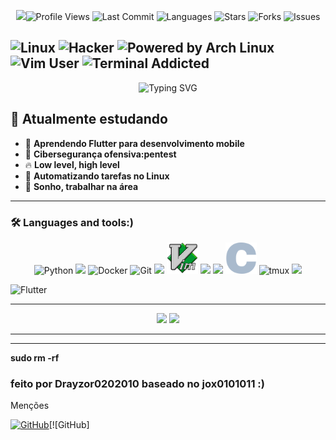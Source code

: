 <p align="center">
  <img src="https://i.imgur.com/tNiB6XR.gif />
</p>

![Profile Views](https://komarev.com/ghpvc/?username=Drayzor&color=blueviolet)
![Last Commit](https://img.shields.io/github/last-commit/Drayzor/Drayzor?color=bc13fe&style=for-the-badge)
![Languages](https://img.shields.io/github/languages/top/Drayzor/Drayzor?style=for-the-badge&color=bc13fe)
![Stars](https://img.shields.io/github/stars/Drayzor/Drayzor?style=for-the-badge&color=bc13fe)
![Forks](https://img.shields.io/github/forks/Drayzor/Drayzor?style=for-the-badge&color=bc13fe)
![Issues](https://img.shields.io/github/issues/Drayzor/Drayzor?style=for-the-badge&color=bc13fe)
---

![Linux](https://img.shields.io/badge/Linux-black?logo=linux&logoColor=white)
![Hacker](https://img.shields.io/badge/Hack_the_Planet-000000?style=for-the-badge&logo=protonmail&logoColor=white)
![Powered by Arch Linux](https://img.shields.io/badge/Powered_by-Arch_Linux-1793D1?style=for-the-badge&logo=arch-linux&logoColor=white)
![Vim User](https://img.shields.io/badge/Editor-Vim-57A143?style=for-the-badge&logo=vim&logoColor=white)
![Terminal Addicted](https://img.shields.io/badge/Living_in-the_terminal-000000?style=for-the-badge)
---

<p align="center">
  <img src="https://readme-typing-svg.demolab.com?font=Fira+Code&size=22&pause=1000&color=BC13FE&center=true&width=435&lines=echo+%24whoami;sudo+hacker;automating+everything;Linux+enthusiast;Offensive+Security+lover" alt="Typing SVG" />
</p>

## 🚀 Atualmente estudando

- 🌱 **Aprendendo Flutter para desenvolvimento mobile**
- 🔐 **Cibersegurança ofensiva:pentest**
- 🔥 **Low level, high level**
- 🐧 **Automatizando tarefas no Linux**
- 💭 **Sonho, trabalhar na área**
---

### 🛠️ Languages and tools:)

<p align="center">
  <img src="https://cdn.jsdelivr.net/gh/devicons/devicon/icons/python/python-original.svg" width="50" alt="Python"/>
  <img src="https://cdn.jsdelivr.net/gh/devicons/devicon/icons/bash/bash-original.svg" width="50" />
  <img src="https://cdn.jsdelivr.net/gh/devicons/devicon/icons/docker/docker-original-wordmark.svg" width="50" alt="Docker"/>
  <img src="https://cdn.jsdelivr.net/gh/devicons/devicon/icons/git/git-original.svg" width="50" alt="Git"/>
  <img src="https://cdn.jsdelivr.net/gh/devicons/devicon@latest/icons/neovim/neovim-original.svg" width="50" />
  <img src="https://raw.githubusercontent.com/devicons/devicon/ca28c779441053191ff11710fe24a9e6c23690d6/icons/vim/vim-original.svg" width="50" alt="vim" />
  <img src="https://cdn.jsdelivr.net/gh/devicons/devicon/icons/archlinux/archlinux-original.svg" width="50" />
  <img src="https://cdn.jsdelivr.net/gh/devicons/devicon/icons/linux/linux-original.svg" width="50" />
  <img src="https://raw.githubusercontent.com/devicons/devicon/ca28c779441053191ff11710fe24a9e6c23690d6/icons/c/c-original.svg" width="50" />
  <img src="https://github.com/tmux/tmux/blob/master/logo/tmux-logomark.svg" width="50" alt="tmux" />
<img src="https://nmap.org/images/nmap-logo-256x256.png" width="50"/> 
</p>
<img src="https://cdn.jsdelivr.net/gh/devicons/devicon/icons/flutter/flutter-original.svg" width="50" alt="Flutter"/>



---


<p align="center">
  <img src="https://github-readme-stats.vercel.app/api/top-langs/?username=Jox0101011&layout=compact&theme=midnight-purple&hide_border=true&hide=html,css,makefile&langs_count=10&size_weight=0.3&count_weight=0.7&exclude_repo=repositorio-indesejado" height="200" />
  <img src="https://github-readme-stats.vercel.app/api?username=Jox0101011&theme=midnight-purple&hide_border=true&show_icons=true&line_height=24" height="200" />
</p>

---


---


**sudo rm -rf**

  

### feito por Drayzor0202010 baseado no jox0101011 :) 
<p> Menções </p>

[![GitHub](https://img.shields.io/badge/GitHub-jox0101011-000?style=for-the-badge&logo=github)](https://github.com/jox0101011)[![GitHub]
<!---
Me siga :)